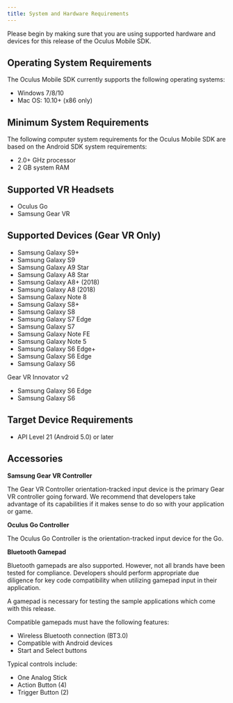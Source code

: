 ```yaml
---
title: System and Hardware Requirements
---
```


Please begin by making sure that you are using supported hardware and devices for this release of the Oculus Mobile SDK.

## Operating System Requirements

The Oculus Mobile SDK currently supports the following operating systems:

* Windows 7/8/10
* Mac OS: 10.10+ (x86 only)


## Minimum System Requirements

The following computer system requirements for the Oculus Mobile SDK are based on the Android SDK system requirements:

* 2.0+ GHz processor
* 2 GB system RAM


## Supported VR Headsets

* Oculus Go
* Samsung Gear VR


## Supported Devices (Gear VR Only)

* Samsung Galaxy S9+
* Samsung Galaxy S9
* Samsung Galaxy A9 Star
* Samsung Galaxy A8 Star
* Samsung Galaxy A8+ (2018)
* Samsung Galaxy A8 (2018)
* Samsung Galaxy Note 8
* Samsung Galaxy S8+
* Samsung Galaxy S8
* Samsung Galaxy S7 Edge
* Samsung Galaxy S7
* Samsung Galaxy Note FE
* Samsung Galaxy Note 5
* Samsung Galaxy S6 Edge+
* Samsung Galaxy S6 Edge
* Samsung Galaxy S6


Gear VR Innovator v2

* Samsung Galaxy S6 Edge
* Samsung Galaxy S6


## Target Device Requirements

* API Level 21 (Android 5.0) or later


## Accessories

**Samsung Gear VR Controller**

The Gear VR Controller orientation-tracked input device is the primary Gear VR controller going forward. We recommend that developers take advantage of its capabilities if it makes sense to do so with your application or game.

**Oculus Go Controller**

The Oculus Go Controller is the orientation-tracked input device for the Go. 

**Bluetooth Gamepad**

Bluetooth gamepads are also supported. However, not all brands have been tested for compliance. Developers should perform appropriate due diligence for key code compatibility when utilizing gamepad input in their application.

A gamepad is necessary for testing the sample applications which come with this release.

Compatible gamepads must have the following features: 

* Wireless Bluetooth connection (BT3.0)
* Compatible with Android devices
* Start and Select buttons


Typical controls include:

* One Analog Stick
* Action Button (4)
* Trigger Button (2)

